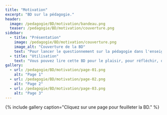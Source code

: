 ```yaml
---
title: "Motivation"
excerpt: "BD sur la pédagogie."
header:
  image: /pedagogie/BD/motivation/bandeau.png
  teaser: /pedagogie/BD/motivation/couverture.png
sidebar:
  - title: "Présentation"
    image: /pedagogie/BD/motivation/couverture.png
    image_alt: "Couverture de la BD"
    text: "Pour lancer le questionnement sur la pédagogie dans l'enseignement supérieur"
  - title: "Utilisation"
    text: "Vous pouvez lire cette BD pour le plaisir, pour réfléchir, dans des ateliers de formation, pour sensibiliser, ..."
gallery:
  - url: /pedagogie/BD/motivation/page-01.png
    alt: "Page 1"
  - url: /pedagogie/BD/motivation/page-02.png
    alt: "Page 2"
  - url: /pedagogie/BD/motivation/page-03.png
    alt: "Page 3"
---
```


{% include gallery caption="Cliquez sur une page pour feuilleter la BD." %}


